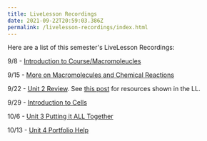 ```yaml
---
title: LiveLesson Recordings
date: 2021-09-22T20:59:03.386Z
permalink: /livelesson-recordings/index.html
---
```

Here are a list of this semester's LiveLesson Recordings:

9/8 - [Introduction to Course/Macromoleucles](https://www.connexus.com/external/livelesson/?url-path=pv0713zdtb4k&domain=ue2prod01.livelesson.com)

9/15 - [More on Macromolecules and Chemical Reactions](https://www.connexus.com/external/livelesson/?url-path=p81ijwa2jizc&domain=ue2prod01.livelesson.com)

9/22 - [Unit 2 Review](https://www.connexus.com/external/livelesson/?url-path=p03tmajoe4u2&domain=ue2prod01.livelesson.com). See [this post](/posts/unit-2-review) for resources shown in the LL.

9/29 - [Introduction to Cells](https://www.connexus.com/external/livelesson/?url-path=rpsbvr5a4iig9&domain=ue2prod01.livelesson.com)

10/6 - [Unit 3 Putting it ALL Together](https://ue2prod01.livelesson.com/pr879awyrlm3/)

10/13 - [Unit 4 Portfolio Help](https://www.connexus.com/external/livelesson/?url-path=rpfdcllvydscg&domain=ue2prod01.livelesson.com)